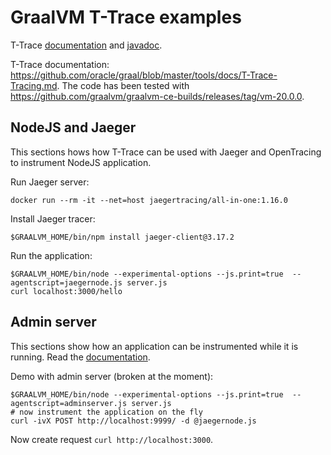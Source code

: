 # GraalVM T-Trace examples

T-Trace [documentation](https://github.com/oracle/graal/blob/master/tools/docs/T-Trace-Manual.md) and 
[javadoc](https://www.graalvm.org/tools/javadoc/com/oracle/truffle/tools/agentscript/AgentScript.html#VERSION).

T-Trace documentation: https://github.com/oracle/graal/blob/master/tools/docs/T-Trace-Tracing.md.
The code has been tested with https://github.com/graalvm/graalvm-ce-builds/releases/tag/vm-20.0.0.

## NodeJS and Jaeger

This sections hows how T-Trace can be used with Jaeger and OpenTracing to instrument NodeJS application.

Run Jaeger server:
```
docker run --rm -it --net=host jaegertracing/all-in-one:1.16.0
```

Install Jaeger tracer:
```
$GRAALVM_HOME/bin/npm install jaeger-client@3.17.2
```

Run the application:
```
$GRAALVM_HOME/bin/node --experimental-options --js.print=true  --agentscript=jaegernode.js server.js
curl localhost:3000/hello
```

## Admin server

This sections show how an application can be instrumented while it is running.
Read the [documentation](https://github.com/oracle/graal/blob/master/tools/docs/T-Trace-Embedding.md).

Demo with admin server (broken at the moment):
```
$GRAALVM_HOME/bin/node --experimental-options --js.print=true  --agentscript=adminserver.js server.js
# now instrument the application on the fly
curl -ivX POST http://localhost:9999/ -d @jaegernode.js
```

Now create request `curl http://localhost:3000`.
